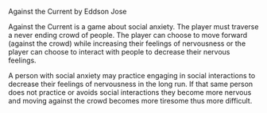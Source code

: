 Against the Current
by Eddson Jose

Against the Current is a game about social anxiety. The player must traverse a never ending crowd of people. The player can choose to move forward (against the crowd) while increasing their feelings of nervousness or the player can choose to interact with people to decrease their nervous feelings.

A person with social anxiety may practice engaging in social interactions to decrease their feelings of nervousness in the long run. If that same person does not practice or avoids social interactions they become more nervous and moving against the crowd becomes more tiresome thus more difficult. 

